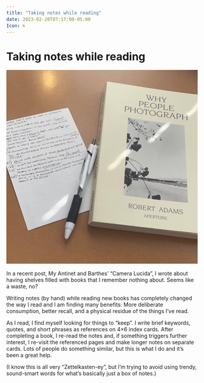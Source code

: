 ```yaml
---
title: "Taking notes while reading"
date: 2023-02-20T07:17:00-05:00
Icon: 🌀
---
```


# Taking notes while reading

![Reading notes for 'Why People Photograph](_booknotes.jpg)

In a recent post, My Antinet and Barthes’ “Camera Lucida”, I wrote about having shelves filled with books that I remember nothing about. Seems like a waste, no?

Writing notes (by hand) while reading new books has completely changed the way I read and I am finding many benefits: More deliberate consumption, better recall, and a physical residue of the things I’ve read.

As I read, I find myself looking for things to “keep”. I write brief keywords, quotes, and short phrases as references on 4×6 index cards. After completing a book, I re-read the notes and, if something triggers further interest, I re-visit the referenced pages and make longer notes on separate cards. Lots of people do something similar, but this is what I do and it’s been a great help.

(I know this is all very “Zettelkasten-ey”, but I’m trying to avoid using trendy, sound-smart words for what’s basically just a box of notes.)

